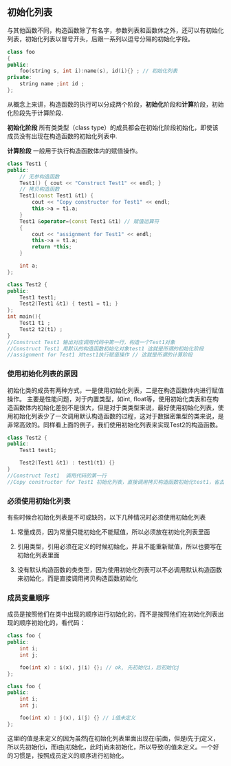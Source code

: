 ## 初始化列表

与其他函数不同，构造函数除了有名字，参数列表和函数体之外，还可以有初始化列表，初始化列表以冒号开头，后跟一系列以逗号分隔的初始化字段。

```c++
class foo
{
public:
	foo(string s, int i):name(s), id(i){} ; // 初始化列表
private:
	string name ;int id ;
};
```

从概念上来讲，构造函数的执行可以分成两个阶段，**初始化**阶段和**计算**阶段，初始化阶段先于计算阶段.

**初始化阶段** 
 所有类类型（class type）的成员都会在初始化阶段初始化，即使该成员没有出现在构造函数的初始化列表中.

**计算阶段** 
 一般用于执行构造函数体内的赋值操作。

```c++
class Test1 {
public:
    // 无参构造函数
    Test1() { cout << "Construct Test1" << endl; }
    // 拷贝构造函数
    Test1(const Test1 &t1) {
        cout << "Copy constructor for Test1" << endl;
        this->a = t1.a;
    }
    Test1 &operator=(const Test1 &t1) // 赋值运算符
    {
        cout << "assignment for Test1" << endl;
        this->a = t1.a;
        return *this;
    }

    int a;
};

class Test2 {
public:
    Test1 test1;
    Test2(Test1 &t1) { test1 = t1; }
};
int main(){
    Test1 t1 ;
	Test2 t2(t1) ; 
}
//Construct Test1 输出对应调用代码中第一行，构造一个Test1对象 
//Construct Test1 用默认的构造函数初始化对象test1 这就是所谓的初始化阶段 
//assignment for Test1 对test1执行赋值操作 // 这就是所谓的计算阶段
```

### 使用初始化列表的原因

初始化类的成员有两种方式，一是使用初始化列表，二是在构造函数体内进行赋值操作。
主要是性能问题，对于内置类型，如int, float等，使用初始化类表和在构造函数体内初始化差别不是很大，但是对于类类型来说，最好使用初始化列表，使用初始化列表少了一次调用默认构造函数的过程，这对于数据密集型的类来说，是非常高效的。同样看上面的例子，我们使用初始化列表来实现Test2的构造函数。

```c++
class Test2 {
public:
    Test1 test1;

    Test2(Test1 &t1) : test1(t1) {}
}
//Construct Test1  调用代码的第一行 
//Copy constructor for Test1 初始化列表，直接调用拷贝构造函数初始化test1，省去了调用默认构造函数的过程。
```

### 必须使用初始化列表

有些时候合初始化列表是不可或缺的，以下几种情况时必须使用初始化列表

1. 常量成员，因为常量只能初始化不能赋值，所以必须放在初始化列表里面

2. 引用类型，引用必须在定义的时候初始化，并且不能重新赋值，所以也要写在初始化列表里面

3. 没有默认构造函数的类类型，因为使用初始化列表可以不必调用默认构造函数来初始化，而是直接调用拷贝构造函数初始化

### 成员变量顺序

成员是按照他们在类中出现的顺序进行初始化的，而不是按照他们在初始化列表出现的顺序初始化的，看代码：

```c++
class foo {
public:
    int i;
    int j;

    foo(int x) : i(x), j(i) {}; // ok, 先初始化i，后初始化j
};
```

```c++
class foo {
public:
    int i;
    int j;

    foo(int x) : j(x), i(j) {} // i值未定义
};
```

这里i的值是未定义的因为虽然j在初始化列表里面出现在i前面，但是i先于j定义，所以先初始化i，而i由j初始化，此时j尚未初始化，所以导致i的值未定义。一个好的习惯是，按照成员定义的顺序进行初始化。